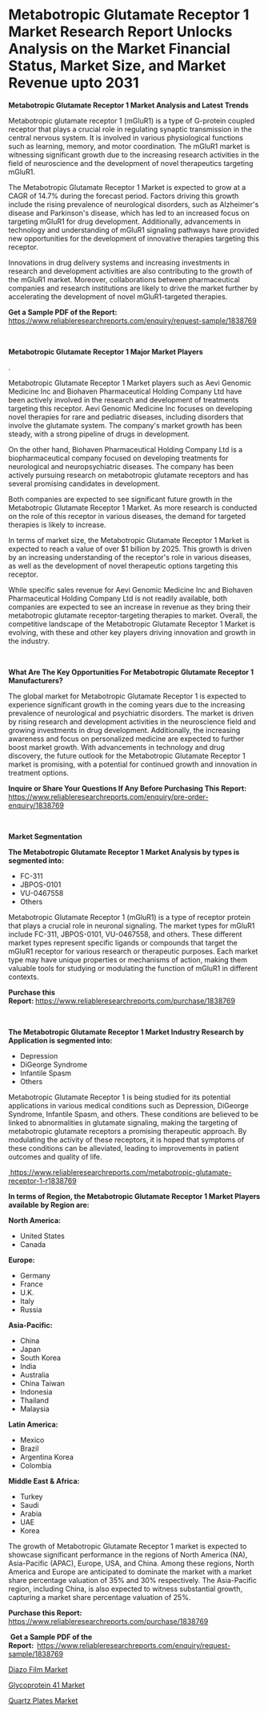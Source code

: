 <p><h1>Metabotropic Glutamate Receptor 1 Market Research Report Unlocks Analysis on the Market Financial Status, Market Size, and Market Revenue upto 2031</h1></p><p><strong>Metabotropic Glutamate Receptor 1 Market Analysis and Latest Trends</strong></p>
<p><p>Metabotropic glutamate receptor 1 (mGluR1) is a type of G-protein coupled receptor that plays a crucial role in regulating synaptic transmission in the central nervous system. It is involved in various physiological functions such as learning, memory, and motor coordination. The mGluR1 market is witnessing significant growth due to the increasing research activities in the field of neuroscience and the development of novel therapeutics targeting mGluR1.</p><p>The Metabotropic Glutamate Receptor 1 Market is expected to grow at a CAGR of 14.7% during the forecast period. Factors driving this growth include the rising prevalence of neurological disorders, such as Alzheimer's disease and Parkinson's disease, which has led to an increased focus on targeting mGluR1 for drug development. Additionally, advancements in technology and understanding of mGluR1 signaling pathways have provided new opportunities for the development of innovative therapies targeting this receptor.</p><p>Innovations in drug delivery systems and increasing investments in research and development activities are also contributing to the growth of the mGluR1 market. Moreover, collaborations between pharmaceutical companies and research institutions are likely to drive the market further by accelerating the development of novel mGluR1-targeted therapies.</p></p>
<p><strong>Get a Sample PDF of the Report:&nbsp;</strong> <a href="https://www.reliableresearchreports.com/enquiry/request-sample/1838769">https://www.reliableresearchreports.com/enquiry/request-sample/1838769</a></p>
<p>&nbsp;</p>
<p><strong>Metabotropic Glutamate Receptor 1 Major Market Players</strong></p>
<p><p>. </p><p>Metabotropic Glutamate Receptor 1 Market players such as Aevi Genomic Medicine Inc and Biohaven Pharmaceutical Holding Company Ltd have been actively involved in the research and development of treatments targeting this receptor. Aevi Genomic Medicine Inc focuses on developing novel therapies for rare and pediatric diseases, including disorders that involve the glutamate system. The company's market growth has been steady, with a strong pipeline of drugs in development. </p><p>On the other hand, Biohaven Pharmaceutical Holding Company Ltd is a biopharmaceutical company focused on developing treatments for neurological and neuropsychiatric diseases. The company has been actively pursuing research on metabotropic glutamate receptors and has several promising candidates in development. </p><p>Both companies are expected to see significant future growth in the Metabotropic Glutamate Receptor 1 Market. As more research is conducted on the role of this receptor in various diseases, the demand for targeted therapies is likely to increase. </p><p>In terms of market size, the Metabotropic Glutamate Receptor 1 Market is expected to reach a value of over $1 billion by 2025. This growth is driven by an increasing understanding of the receptor's role in various diseases, as well as the development of novel therapeutic options targeting this receptor. </p><p>While specific sales revenue for Aevi Genomic Medicine Inc and Biohaven Pharmaceutical Holding Company Ltd is not readily available, both companies are expected to see an increase in revenue as they bring their metabotropic glutamate receptor-targeting therapies to market. Overall, the competitive landscape of the Metabotropic Glutamate Receptor 1 Market is evolving, with these and other key players driving innovation and growth in the industry.</p></p>
<p>&nbsp;</p>
<p><strong>What Are The Key Opportunities For Metabotropic Glutamate Receptor 1 Manufacturers?</strong></p>
<p><p>The global market for Metabotropic Glutamate Receptor 1 is expected to experience significant growth in the coming years due to the increasing prevalence of neurological and psychiatric disorders. The market is driven by rising research and development activities in the neuroscience field and growing investments in drug development. Additionally, the increasing awareness and focus on personalized medicine are expected to further boost market growth. With advancements in technology and drug discovery, the future outlook for the Metabotropic Glutamate Receptor 1 market is promising, with a potential for continued growth and innovation in treatment options.</p></p>
<p><strong>Inquire or Share Your Questions If Any Before Purchasing This Report:</strong> <a href="https://www.reliableresearchreports.com/enquiry/pre-order-enquiry/1838769">https://www.reliableresearchreports.com/enquiry/pre-order-enquiry/1838769</a></p>
<p>&nbsp;</p>
<p><strong>Market Segmentation</strong></p>
<p><strong>The Metabotropic Glutamate Receptor 1 Market Analysis by types is segmented into:</strong></p>
<p><ul><li>FC-311</li><li>JBPOS-0101</li><li>VU-0467558</li><li>Others</li></ul></p>
<p><p>Metabotropic Glutamate Receptor 1 (mGluR1) is a type of receptor protein that plays a crucial role in neuronal signaling. The market types for mGluR1 include FC-311, JBPOS-0101, VU-0467558, and others. These different market types represent specific ligands or compounds that target the mGluR1 receptor for various research or therapeutic purposes. Each market type may have unique properties or mechanisms of action, making them valuable tools for studying or modulating the function of mGluR1 in different contexts.</p></p>
<p><strong>Purchase this Report:&nbsp;</strong><a href="https://www.reliableresearchreports.com/purchase/1838769">https://www.reliableresearchreports.com/purchase/1838769</a></p>
<p>&nbsp;</p>
<p><strong>The Metabotropic Glutamate Receptor 1 Market Industry Research by Application is segmented into:</strong></p>
<p><ul><li>Depression</li><li>DiGeorge Syndrome</li><li>Infantile Spasm</li><li>Others</li></ul></p>
<p><p>Metabotropic Glutamate Receptor 1 is being studied for its potential applications in various medical conditions such as Depression, DiGeorge Syndrome, Infantile Spasm, and others. These conditions are believed to be linked to abnormalities in glutamate signaling, making the targeting of metabotropic glutamate receptors a promising therapeutic approach. By modulating the activity of these receptors, it is hoped that symptoms of these conditions can be alleviated, leading to improvements in patient outcomes and quality of life.</p></p>
<p><a href="https://www.reliableresearchreports.com/metabotropic-glutamate-receptor-1-r1838769">&nbsp;https://www.reliableresearchreports.com/metabotropic-glutamate-receptor-1-r1838769</a></p>
<p><strong>In terms of Region, the Metabotropic Glutamate Receptor 1 Market Players available by Region are:</strong></p>
<p>
    <p> <strong> North America: </strong>
        <ul>
            <li>United States</li>
            <li>Canada</li>
        </ul>
        </p> 
    <p> <strong> Europe: </strong>
        <ul>
            <li>Germany</li>
            <li>France</li>
            <li>U.K.</li>
            <li>Italy</li>
            <li>Russia</li>
        </ul>
        </p> 
    <p> <strong> Asia-Pacific: </strong>
        <ul>
            <li>China</li>
            <li>Japan</li>
            <li>South Korea</li>
            <li>India</li>
            <li>Australia</li>
            <li>China Taiwan</li>
            <li>Indonesia</li>
            <li>Thailand</li>
            <li>Malaysia</li>
        </ul>
        </p> 
    <p> <strong> Latin America: </strong>
        <ul>
            <li>Mexico</li>
            <li>Brazil</li>
            <li>Argentina Korea</li>
            <li>Colombia</li>
        </ul>
        </p> 
    <p> <strong> Middle East & Africa: </strong>
        <ul>
            <li>Turkey</li>
            <li>Saudi</li>
            <li>Arabia</li>
            <li>UAE</li>
            <li>Korea</li>
        </ul>
    </p>
    </p>
<p><p>The growth of Metabotropic Glutamate Receptor 1 market is expected to showcase significant performance in the regions of North America (NA), Asia-Pacific (APAC), Europe, USA, and China. Among these regions, North America and Europe are anticipated to dominate the market with a market share percentage valuation of 35% and 30% respectively. The Asia-Pacific region, including China, is also expected to witness substantial growth, capturing a market share percentage valuation of 25%.</p></p>
<p><strong>Purchase this Report: </strong><a href="https://www.reliableresearchreports.com/purchase/1838769">https://www.reliableresearchreports.com/purchase/1838769</a></p>
<p>&nbsp;<strong>Get a Sample PDF of the Report:&nbsp;&nbsp;</strong><a href="https://www.reliableresearchreports.com/enquiry/request-sample/1838769">https://www.reliableresearchreports.com/enquiry/request-sample/1838769</a></p>
<p><strong></strong></p>
<p><p><a href="https://www.linkedin.com/pulse/diazo-film-market-research-report-forecasted-period-from-kqqxe">Diazo Film Market</a></p><p><a href="https://github.com/LitzyGulgowski2023/Market-Research-Report-List-1/blob/main/glycoprotein-41-market.md">Glycoprotein 41 Market</a></p><p><a href="https://www.linkedin.com/pulse/quartz-plates-market-research-report-forecasted-period-from-36i8e">Quartz Plates Market</a></p></p>